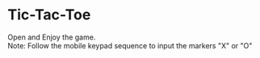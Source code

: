 # Tic-Tac-Toe
Open and Enjoy the game.  
Note: Follow the mobile keypad sequence to input the markers "X" or "O"
